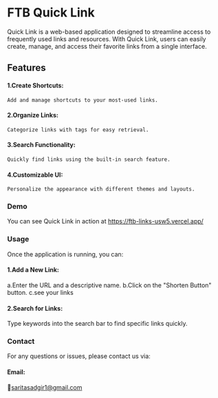 # FTB Quick Link
Quick Link is a web-based application designed to streamline access to frequently used links and resources. With Quick Link, users can easily create, manage, and access their favorite links from a single interface.
## Features
 #### 1.Create Shortcuts: 
    Add and manage shortcuts to your most-used links.
 #### 2.Organize Links: 
    Categorize links with tags for easy retrieval.
#### 3.Search Functionality: 
    Quickly find links using the built-in search feature.
#### 4.Customizable UI: 
    Personalize the appearance with different themes and layouts.
### Demo
You can see Quick Link in action at https://ftb-links-usw5.vercel.app/ 
### Usage
Once the application is running, you can:
#### 1.Add a New Link:
   a.Enter the URL and a descriptive name.
   b.Click on the "Shorten Button" button.
   c.see your links
#### 2.Search for Links:
   Type keywords into the search bar to find specific links quickly.
### Contact
For any questions or issues, please contact us via:
#### Email: 
📧saritasadgir1@gmail.com
